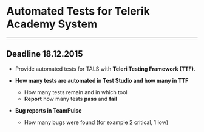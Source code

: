 # Automated Tests for Telerik Academy System

***

## Deadline 18.12.2015



* Provide automated tests for TALS with **Teleri Testing Framework (TTF)**.

* **How many tests are automated in Test Studio and how many in TTF**
	* How many tests remain and in which tool
	* **Report** how many tests **pass** and **fail**

* **Bug reports in TeamPulse**
	* How many bugs were found (for example 2 critical, 1 low)